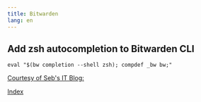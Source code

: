 ```yaml
---
title: Bitwarden
lang: en
---
```


<base target="_blank">

## Add zsh autocompletion to Bitwarden CLI

`eval "$(bw completion --shell zsh); compdef _bw bw;"`

[Courtesy of Seb's IT Blog:](https://megamorf.gitlab.io/2021/04/21/add-zsh-autocompletion-to-bitwarden-cli/)

[Index](index.md)

